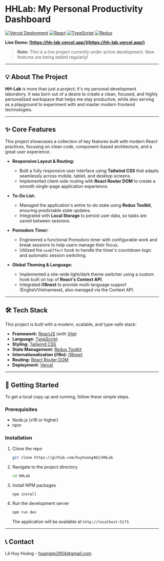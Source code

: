 # HHLab: My Personal Productivity Dashboard

[![Vercel Deployment](https://img.shields.io/badge/Vercel-Deployed-black?style=for-the-badge&logo=vercel)](https://hh-lab.vercel.app/)
[![React](https://img.shields.io/badge/React-18-blue?style=for-the-badge&logo=react)](https://reactjs.org/)
[![TypeScript](https://img.shields.io/badge/TypeScript-Enabled-blue?style=for-the-badge&logo=typescript)](https://www.typescriptlang.org/)
[![Redux](https://img.shields.io/badge/Redux-Toolkit-764ABC?style=for-the-badge&logo=redux)](https://redux-toolkit.js.org/)

**Live Demo: [https://hh-lab.vercel.app/](https://hh-lab.vercel.app/)**

> **Note:** This is a live project currently under active development. New features are being added regularly!

---

## 💡 About The Project

**HH-Lab** is more than just a project; it's my personal development laboratory. It was born out of a desire to create a clean, focused, and highly personalized workspace that helps me stay productive, while also serving as a playground to experiment with and master modern frontend technologies.

---

## ✨ Core Features

This project showcases a collection of key features built with modern React practices, focusing on clean code, component-based architecture, and a great user experience.

- **Responsive Layout & Routing:**

  - Built a fully responsive user interface using **Tailwind CSS** that adapts seamlessly across mobile, tablet, and desktop screens.
  - Implemented client-side routing with **React Router DOM** to create a smooth single-page application experience.

- **To-Do List:**

  - Managed the application's entire to-do state using **Redux Toolkit**, ensuring predictable state updates.
  - Integrated with **Local Storage** to persist user data, so tasks are saved between sessions.

- **Pomodoro Timer:**

  - Engineered a functional Pomodoro timer with configurable work and break sessions to help users manage their focus.
  - Utilized the `useEffect` hook to handle the timer's countdown logic and automatic session switching.

- **Global Theming & Language:**
  - Implemented a site-wide light/dark theme switcher using a custom hook built on top of **React's Context API**.
  - Integrated **i18next** to provide multi-language support (English/Vietnamese), also managed via the Context API.

---

## 🛠️ Tech Stack

This project is built with a modern, scalable, and type-safe stack:

- **Framework:** [ReactJS](https://reactjs.org/) (with [Vite](https://vitejs.dev/))
- **Language:** [TypeScript](https://www.typescriptlang.org/)
- **Styling:** [Tailwind CSS](https://tailwindcss.com/)
- **State Management:** [Redux Toolkit](https://redux-toolkit.js.org/)
- **Internationalization (i18n):** [i18next](https://www.i18next.com/)
- **Routing:** [React Router DOM](https://reactrouter.com/)
- **Deployment:** [Vercel](https://vercel.com/)

---

## 🚀 Getting Started

To get a local copy up and running, follow these simple steps.

### Prerequisites

- Node.js (v16 or higher)
- npm

### Installation

1.  Clone the repo
    ```sh
    git clone https://github.com/huyhoang462/HHLab
    ```
2.  Navigate to the project directory
    ```sh
    cd HHLab
    ```
3.  Install NPM packages
    ```sh
    npm install
    ```
4.  Run the development server
    ```sh
    npm run dev
    ```
    The application will be available at `http://localhost:5173`.

---

## 📞 Contact

Lê Huy Hoàng - [hoangpk2904@gmail.com](mailto:hoangpk2904@gmail.com)
